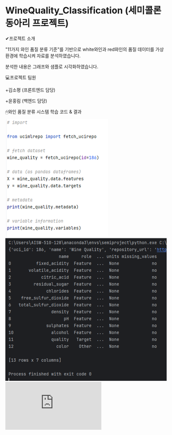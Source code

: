 # WineQuality_Classification (세미콜론 동아리 프로젝트)



✔프로젝트 소개


"11가지 와인 품질 분류 기준"를 기반으로 white와인과 red와인의 품질 데이터를 가상환경에 학습시켜 자료를 분석하였습니다. 

분석한 내용은 그래프와 샘플로 시각화하였습니다.


💻프로젝트 팀원


+김소평 (프론트엔드 담당)

+윤홍림 (백엔드 담당)



🖱와인 품질 분류 시스템 학습 코드 & 결과


![와인품질분류코드](https://github.com/so-pyeong/WineQuality_Classification/blob/main/0702wine-5.PNG)
![와인품질분류학습](https://github.com/so-pyeong/WineQuality_Classification/blob/main/0702wine-3.PNG)
![와인품질분류학습](https://github.com/so-pyeong/WineQuality_Classification/blob/main/0702wine-4.txt)
